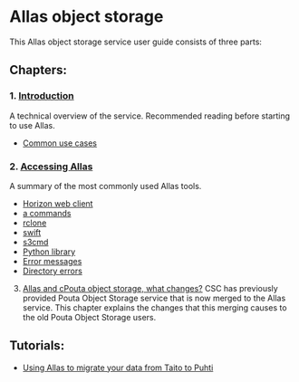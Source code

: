 # Allas object storage

This Allas object storage service user guide consists of three parts:


## Chapters:

### 1. [Introduction](./introduction.md)


A technical overview of the service. Recommended reading before starting to use Allas.

   * [Common use cases](./using_allas/common_use_cases.md)

### 2. [Accessing Allas](./accessing_allas.md)

A summary of the most commonly used Allas tools.
  
  * [Horizon web client](./using_allas/web_client.md)     
   * [a commands](./using_allas/a_commands.md )
   * [rclone](./using_allas/rclone.md)
   * [swift](./using_allas/swift_client.md)
   * [s3cmd](./using_allas/s3_client.md)
   * [Python library](./using_allas/python_library.md)
   * [Error messages](./using_allas/error_messages.md)
   * [Directory errors](./using_allas/directory_object_error.md )
   

3.    [Allas and cPouta object storage, what changes?](./allas_cpouta_change.md) CSC has previously provided Pouta Object Storage service that is now merged to the Allas service. This chapter explains the changes that this merging causes to the old Pouta Object Storage users.

## Tutorials:

* [Using Allas to migrate your data from Taito to Puhti](./migration_tutorial.md)

